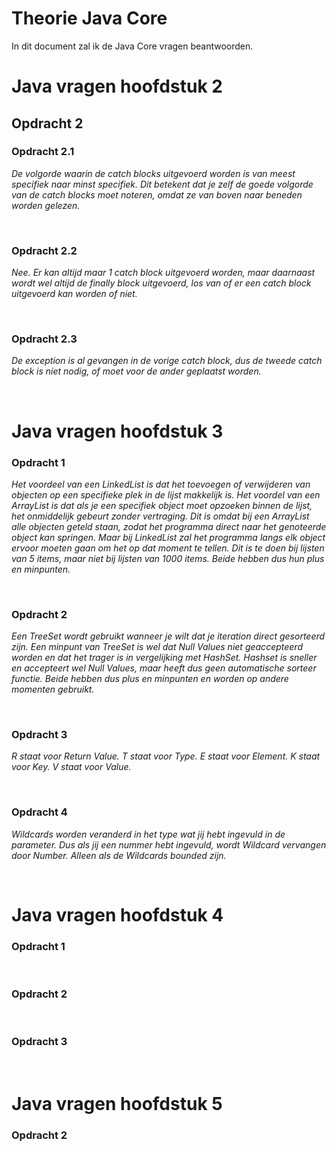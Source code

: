# Theorie Java Core

In dit document zal ik de Java Core vragen beantwoorden.

# Java vragen hoofdstuk 2
## **Opdracht 2**
### **Opdracht 2.1**
*De volgorde waarin de catch blocks uitgevoerd worden is van meest specifiek naar minst specifiek. Dit betekent dat je zelf de goede volgorde van de catch blocks moet noteren, omdat ze van boven naar beneden worden gelezen.*

<br>

### **Opdracht 2.2**
*Nee. Er kan altijd maar 1 catch block uitgevoerd worden, maar daarnaast wordt wel altijd de finally block uitgevoerd, los van of er een catch block uitgevoerd kan worden of niet.*

<br>

### **Opdracht 2.3**
*De exception is al gevangen in de vorige catch block, dus de tweede catch block is niet nodig, of moet voor de ander geplaatst worden.*

<br>

# Java vragen hoofdstuk 3
### **Opdracht 1**
*Het voordeel van een LinkedList is dat het toevoegen of verwijderen van objecten op een specifieke plek in de lijst makkelijk is. Het voordel van een ArrayList is dat als je een specifiek object moet opzoeken binnen de lijst, het onmiddelijk gebeurt zonder vertraging. Dit is omdat bij een ArrayList alle objecten geteld staan, zodat het programma direct naar het genoteerde object kan springen. Maar bij LinkedList zal het programma langs elk object ervoor moeten gaan om het op dat moment te tellen. Dit is te doen bij lijsten van 5 items, maar niet bij lijsten van 1000 items. Beide hebben dus hun plus en minpunten.*

<br>

### **Opdracht 2**
*Een TreeSet wordt gebruikt wanneer je wilt dat je iteration direct gesorteerd zijn. Een minpunt van TreeSet is wel dat Null Values niet geaccepteerd worden en dat het trager is in vergelijking met HashSet. Hashset is sneller en accepteert wel Null Values, maar heeft dus geen automatische sorteer functie. Beide hebben dus plus en minpunten en worden op andere momenten gebruikt.*

<br>

### **Opdracht 3**
*R staat voor Return Value.*
*T staat voor Type.*
*E staat voor Element.*
*K staat voor Key.*
*V staat voor Value.*

<br>

### **Opdracht 4**
*Wildcards worden veranderd in het type wat jij hebt ingevuld in de parameter. Dus als jij een nummer hebt ingevuld, wordt Wildcard vervangen door Number. Alleen als de Wildcards bounded zijn.*

<br>

# Java vragen hoofdstuk 4
### **Opdracht 1**

<br>

### **Opdracht 2**

<br>

### **Opdracht 3**

<br>

# Java vragen hoofdstuk 5
### **Opdracht 2**

<br>